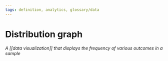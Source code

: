 ```yaml
---
tags: definition, analytics, glossary/data
---
```

#  Distribution graph
*A [[data visualization]] that displays the frequency of various outcomes in a sample*